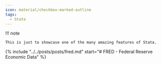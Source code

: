 ```yaml
---
icon: material/checkbox-marked-outline
tags:
  - Stata
---
```


!!! note

    This is just to showcase one of the many amazing features of Stata.

{%
  include "../../posts/posts/fred.md"
  start="# FRED - Federal Reserve Economic Data"
%}
